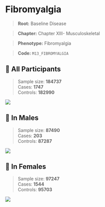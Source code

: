 # Fibromyalgia

> **Root:** Baseline Disease  

> **Chapter:** Chapter XIII- Musculoskeletal  

> **Phenotype:** Fibromyalgia  

> **Code:** `M13_FIBROMYALGIA`

## 🧪 All Participants  
> Sample size: **184737**  
> Cases: **1747**  
> Controls: **182990**
<img src="/Disease/Figures/ALL/Incidence/M13_FIBROMYALGIA.png"/>
<CsvTable src="/Disease/Data/ALL/Incidence/COX_M13_FIBROMYALGIA.csv" label="🔍 View full results" />

## 👨 In Males  
> Sample size: **87490**  
> Cases: **203**  
> Controls: **87287**
<img src="/Disease/Figures/Male/Incidence/M13_FIBROMYALGIA.png"/>
<CsvTable src="/Disease/Data/Male/Incidence/COX_M13_FIBROMYALGIA.csv" label="🔍 View full results" />

## 👩 In Females  
> Sample size: **97247**  
> Cases: **1544**  
> Controls: **95703**
<img src="/Disease/Figures/Female/Incidence/M13_FIBROMYALGIA.png"/>
<CsvTable src="/Disease/Data/Female/Incidence/COX_M13_FIBROMYALGIA.csv" label="🔍 View full results" />
